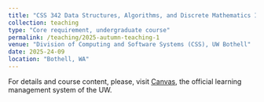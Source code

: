 ```yaml
---
title: "CSS 342 Data Structures, Algorithms, and Discrete Mathematics I"
collection: teaching
type: "Core requirement, undergraduate course"
permalink: /teaching/2025-autumn-teaching-1
venue: "Division of Computing and Software Systems (CSS), UW Bothell"
date: 2025-24-09
location: "Bothell, WA"
---
```


For details and course content, please, visit [Canvas](https://canvas.uw.edu), the official learning management system of the UW. 

<!-- Heading 1
======

Heading 2
======

Heading 3
====== -->